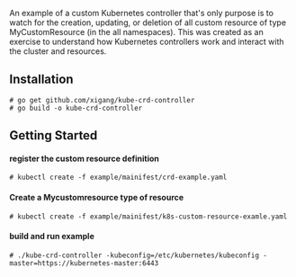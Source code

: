 An example of a custom Kubernetes controller that's only purpose is to watch for the creation, updating, or deletion of all custom resource of type MyCustomResource (in the all namespaces). This was created as an exercise to understand how Kubernetes controllers work and interact with the cluster and resources.

## Installation

```
# go get github.com/xigang/kube-crd-controller
# go build -o kube-crd-controller
```

## Getting Started

#### register the custom resource definition

```
# kubectl create -f example/mainifest/crd-example.yaml
```

#### Create a Mycustomresource type of resource

```
# kubectl create -f example/mainifest/k8s-custom-resource-examle.yaml
```

#### build and run example

```
# ./kube-crd-controller -kubeconfig=/etc/kubernetes/kubeconfig -master=https://kubernetes-master:6443
```
